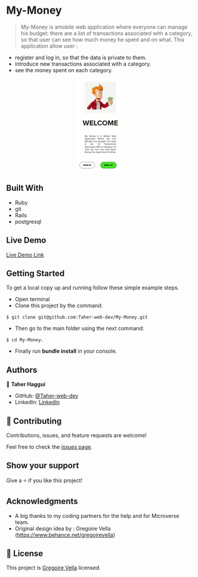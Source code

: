 # My-Money

>  My-Money is amobile web application where everyone can manage his budget: there are  a list of transactions associated with a category, so that user can see how much money he spent and on what.
This application allow user :

   - register and log in, so that the data is private to them.
   - introduce new transactions associated with a category.
   - see the money spent on each category.

<p align="center">
  <img src="./app/assets/images/my_money.gif">
</p>


## Built With
- Ruby
- git
- Rails
- postgresql

## Live Demo

[Live Demo Link](https://optimize-my-budget.herokuapp.com/)

## Getting Started

To get a local copy up and running follow these simple example steps.
- Open terminal
- Clone this project by the command: 

```
$ git clone git@github.com:Taher-web-dev/My-Money.git
```

- Then go to the main folder using the next command:

```
$ cd My-Money.
```
- Finally run <b>bundle install</b> in your console.


## Authors

👤 **Taher Haggui**

- GitHub: [@Taher-web-dev](https://github.com/Taher-web-dev)
- LinkedIn: [LinkedIn](https://www.linkedin.com/in/taher-haggui/)



## 🤝 Contributing

Contributions, issues, and feature requests are welcome!

Feel free to check the [issues page](../../issues/).

## Show your support

Give a ⭐️ if you like this project!

## Acknowledgments

- A big thanks to my coding partners for the help and for Microverse team.
- Original design idea by : Gregoire Vella (https://www.behance.net/gregoirevella)

## 📝 License
This project is [Gregoire Vella](https://www.behance.net/gregoirevella) licensed.
